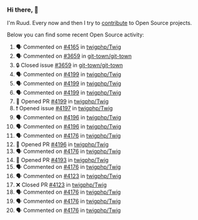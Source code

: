 ### Hi there, 👋

I'm Ruud. Every now and then I try to [contribute](https://github.com/pulls?q=+is%3Apr+author%3Aruudk+archived%3Afalse+is%3Apublic+) to Open Source projects.

Below you can find some recent Open Source activity:

<!--START_SECTION:activity-->
1. 🗣 Commented on [#4165](https://github.com/twigphp/Twig/issues/4165#issuecomment-2290946852) in [twigphp/Twig](https://github.com/twigphp/Twig)
2. 🗣 Commented on [#3659](https://github.com/git-town/git-town/issues/3659#issuecomment-2288379542) in [git-town/git-town](https://github.com/git-town/git-town)
3. 🔒 Closed issue [#3659](https://github.com/git-town/git-town/issues/3659) in [git-town/git-town](https://github.com/git-town/git-town)
4. 🗣 Commented on [#4199](https://github.com/twigphp/Twig/pull/4199#issuecomment-2286786949) in [twigphp/Twig](https://github.com/twigphp/Twig)
5. 🗣 Commented on [#4199](https://github.com/twigphp/Twig/pull/4199#issuecomment-2286046145) in [twigphp/Twig](https://github.com/twigphp/Twig)
6. 🗣 Commented on [#4199](https://github.com/twigphp/Twig/pull/4199#issuecomment-2283458480) in [twigphp/Twig](https://github.com/twigphp/Twig)
7. 💪 Opened PR [#4199](https://github.com/twigphp/Twig/pull/4199) in [twigphp/Twig](https://github.com/twigphp/Twig)
8. ❗ Opened issue [#4197](https://github.com/twigphp/Twig/issues/4197) in [twigphp/Twig](https://github.com/twigphp/Twig)
9. 🗣 Commented on [#4196](https://github.com/twigphp/Twig/pull/4196#issuecomment-2283272867) in [twigphp/Twig](https://github.com/twigphp/Twig)
10. 🗣 Commented on [#4196](https://github.com/twigphp/Twig/pull/4196#issuecomment-2283268696) in [twigphp/Twig](https://github.com/twigphp/Twig)
11. 🗣 Commented on [#4176](https://github.com/twigphp/Twig/pull/4176#issuecomment-2283222532) in [twigphp/Twig](https://github.com/twigphp/Twig)
12. 💪 Opened PR [#4196](https://github.com/twigphp/Twig/pull/4196) in [twigphp/Twig](https://github.com/twigphp/Twig)
13. 🗣 Commented on [#4176](https://github.com/twigphp/Twig/pull/4176#issuecomment-2283183072) in [twigphp/Twig](https://github.com/twigphp/Twig)
14. 💪 Opened PR [#4193](https://github.com/twigphp/Twig/pull/4193) in [twigphp/Twig](https://github.com/twigphp/Twig)
15. 🗣 Commented on [#4176](https://github.com/twigphp/Twig/pull/4176#issuecomment-2282810050) in [twigphp/Twig](https://github.com/twigphp/Twig)
16. 🗣 Commented on [#4123](https://github.com/twigphp/Twig/pull/4123#issuecomment-2282778594) in [twigphp/Twig](https://github.com/twigphp/Twig)
17. ❌ Closed PR [#4123](https://github.com/twigphp/Twig/pull/4123) in [twigphp/Twig](https://github.com/twigphp/Twig)
18. 🗣 Commented on [#4176](https://github.com/twigphp/Twig/pull/4176#issuecomment-2282778480) in [twigphp/Twig](https://github.com/twigphp/Twig)
19. 🗣 Commented on [#4176](https://github.com/twigphp/Twig/pull/4176#issuecomment-2282234747) in [twigphp/Twig](https://github.com/twigphp/Twig)
20. 🗣 Commented on [#4176](https://github.com/twigphp/Twig/pull/4176#issuecomment-2280904856) in [twigphp/Twig](https://github.com/twigphp/Twig)
<!--END_SECTION:activity-->
